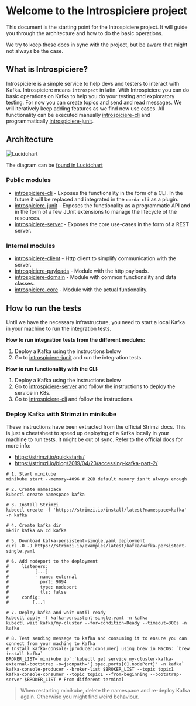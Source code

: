 # Welcome to the Introspiciere project

This document is the starting point for the Introspiciere project. It will guide you through the architecture and how to
do the basic operations.

We try to keep these docs in sync with the project, but be aware that might not always be the case.

## What is Introspiciere?

Introspiciere is a simple service to help devs and testers to interact with Kafka. Introspiciere means `introspect` in
latin. With Introspiciere you can do basic operations on Kafka to help you do your testing and exploratory testing. For
now you can create topics and send and read messages. We will iteratively keep adding features as we find new use cases.
All functionality can be executed manually [introspiciere-cli](`introspiciere-cli/README.md`) and
programmatically [introspiciere-junit](`introspiciere-junit/README.md`).

## Architecture

![Lucidchart](https://lucid.app/publicSegments/view/a3b5e5e3-e3ad-489d-a980-e19b7af11732/image.png)

The diagram can
be [found in Lucidchart](https://lucid.app/lucidchart/f1c5823f-7388-42ad-a8e7-173bd36dd162/edit?invitationId=inv_f219acc0-48c7-48de-9cc0-e8c5d325d644)

### Public modules

* [introspiciere-cli](introspiciere-cli/README.md) - Exposes the functionality in the form of a CLI. In the future it
  will be replaced and integrated in the `corda-cli` as a plugin.
* [introspiciere-junit](introspiciere-junit/README.md) - Exposes the functionality as a programmatic API and in the form
  of a few JUnit extensions to manage the lifecycle of the resources.
* [introspiciere-server](introspiciere-server/README.md) - Exposes the core use-cases in the form of a REST server.

### Internal modules

* [introspiciere-client](introspiciere-client/README.md) - Http client to simplify communication with the server.
* [introspiciere-payloads](introspiciere-payloads/README.md) - Module with the http payloads.
* [introspiciere-domain](introspiciere-domain/README.md) - Module with common functionality and data classes.
* [introspiciere-core](introspiciere-core/README.md) - Module with the actual funtionality.

## How to run the tests

Until we have the necessary infrastructure, you need to start a local Kafka in your machine to run the integration
tests.

**How to run integration tests from the different modules:**

1. Deploy a Kafka using the instructions below
2. Go to [introspiciere-junit](introspiciere-junit/README.md) and run the integration tests.

**How to run functionality with the CLI:**

1. Deploy a Kafka using the instructions below
2. Go to [introspiciere-server](introspiciere-server/README.md) and follow the instructions to deploy the service in
   K8s.
3. Go to [introspiciere-cli](introspiciere-cli/README.md) and follow the instructions.

### Deploy Kafka with Strimzi in minikube

These instructions have been extracted from the official Strimzi docs. This is just a cheatsheet to speed up deploying
of a Kafka locally in your machine to run tests. It might be out of sync. Refer to the official docs for more info:

* https://strimzi.io/quickstarts/
* https://strimzi.io/blog/2019/04/23/accessing-kafka-part-2/

```shell
# 1. Start minikube
minikube start --memory=4096 # 2GB default memory isn't always enough

# 2. Create namespace
kubectl create namespace kafka

# 3. Install Strimzi
kubectl create -f 'https://strimzi.io/install/latest?namespace=kafka' -n kafka

# 4. Create kafka dir
mkdir kafka && cd kafka

# 5. Download kafka-persistent-single.yaml deployment
curl -O -J https://strimzi.io/examples/latest/kafka/kafka-persistent-single.yaml

# 6. Add nodeport to the deployment
#     listeners:
#          [...]
#          - name: external
#            port: 9094
#            type: nodeport
#            tls: false
#     config:
#         [...]

# 7. Deploy kafka and wait until ready
kubectl apply -f kafka-persistent-single.yaml -n kafka 
kubectl wait kafka/my-cluster --for=condition=Ready --timeout=300s -n kafka 

# 8. Test sending message to kafka and consuming it to ensure you can connect from your machine to Kafka 
# Install kafka-console-[producer|consumer] using brew in MacOS: `brew install kafka`
BROKER_LIST=`minikube ip`:`kubectl get service my-cluster-kafka-external-bootstrap -o=jsonpath='{.spec.ports[0].nodePort}' -n kafka`
kafka-console-producer --broker-list $BROKER_LIST --topic topic1
kafka-console-consumer --topic topic1 --from-beginning --bootstrap-server $BROKER_LIST # From different terminal
```

> When restarting minikube, delete the namespace and re-deploy Kafka again. Otherwise you might find weird behaviour.